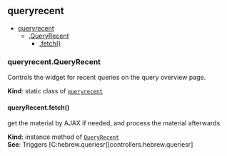 <a name="module_queryrecent"></a>

## queryrecent

* [queryrecent](#module_queryrecent)
    * [.QueryRecent](#module_queryrecent.QueryRecent)
        * [.fetch()](#module_queryrecent.QueryRecent+fetch)

<a name="module_queryrecent.QueryRecent"></a>

### queryrecent.QueryRecent
Controls the widget for recent queries on the
query overview page.

**Kind**: static class of [<code>queryrecent</code>](#module_queryrecent)  
<a name="module_queryrecent.QueryRecent+fetch"></a>

#### queryRecent.fetch()
get the material by AJAX if needed, and process the material afterwards

**Kind**: instance method of [<code>QueryRecent</code>](#module_queryrecent.QueryRecent)  
**See**: Triggers [C:hebrew.queriesr][controllers.hebrew.queriesr]  
